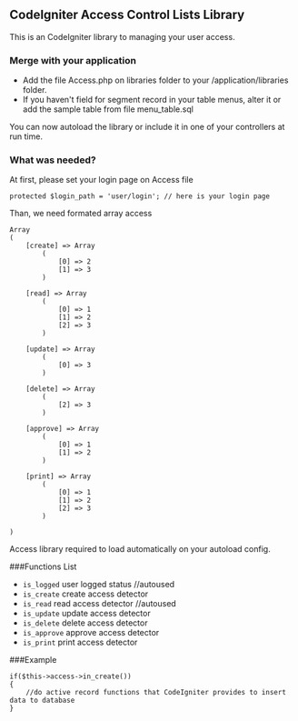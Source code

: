## CodeIgniter Access Control Lists Library
This is an CodeIgniter library to managing your user access.

### Merge with your application
* Add the file Access.php on libraries folder to your /application/libraries folder.
* If you haven't field for segment record in your table menus, alter it or add the sample table from file menu_table.sql 

You can now autoload the library or include it in one of your controllers at run time.

### What was needed?
At first, please set your login page on Access file 

	protected $login_path = 'user/login'; // here is your login page


Than, we need formated array access

	Array
	(
	    [create] => Array
	        (
	            [0] => 2
	            [1] => 3
	        )
	
	    [read] => Array
	        (
	            [0] => 1
	            [1] => 2
	            [2] => 3
	        )
	
	    [update] => Array
	        (
	            [0] => 3
	        )
	
	    [delete] => Array
	        (
	            [2] => 3
	        )
	
	    [approve] => Array
	        (
	            [0] => 1
	            [1] => 2
	        )
	
	    [print] => Array
	        (
	            [0] => 1
	            [1] => 2
	            [2] => 3
	        )
	
	)



Access library required to load automatically on your autoload config.


###Functions List
* `is_logged` user logged status //autoused
* `is_create` create access detector
* `is_read` read access detector //autoused
* `is_update` update access detector
* `is_delete` delete access detector
* `is_approve` approve access detector
* `is_print` print access detector


###Example

	if($this->access->in_create())
	{
		//do active record functions that CodeIgniter provides to insert data to database
	}
